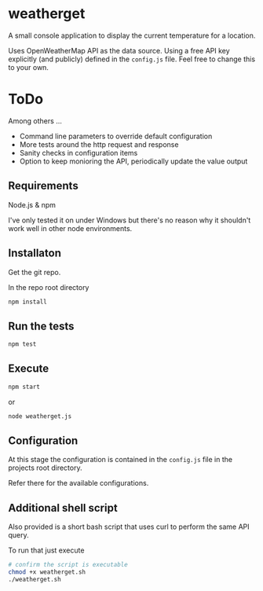 # weatherget
A small console application to display the current temperature for a location.

Uses OpenWeatherMap API as the data source. Using a free API key explicitly (and publicly) defined in the `config.js` file. Feel free to change this to your own.

# ToDo

Among others ...

- Command line parameters to override default configuration
- More tests around the http request and response
- Sanity checks in configuration items
- Option to keep monioring the API, periodically update the value output


## Requirements
Node.js & npm

I've only tested it on under Windows but there's no reason why it shouldn't work well in other node environments.

## Installaton
Get the git repo.

In the repo root directory
```sh
npm install
```

## Run the tests
```sh
npm test
```

## Execute
```sh
npm start
```
or
```sh
node weatherget.js
```

## Configuration
At this stage the configuration is contained in the `config.js` file in the projects root directory.

Refer there for the available configurations.

## Additional shell script

Also provided is a short bash script that uses curl to perform the same API query.

To run that just execute
```sh
# confirm the script is executable
chmod +x weatherget.sh
./weatherget.sh
```

